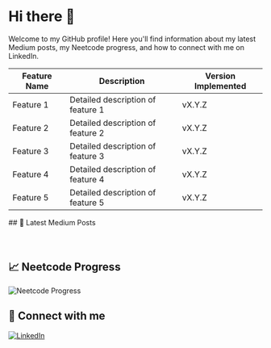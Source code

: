 # Hi there 👋

Welcome to my GitHub profile! Here you'll find information about my latest Medium posts, my Neetcode progress, and how to connect with me on LinkedIn.
<table>
    <thead>
      <tr>
        <th>Feature Name</th>
        <th>Description</th>
        <th>Version Implemented</th>
      </tr>
    </thead>
    <tbody>
      <tr>
        <td>Feature 1</td>
        <td>Detailed description of feature 1</td>
        <td>vX.Y.Z</td>
      </tr>
      <tr>
        <td>Feature 2</td>
        <td>Detailed description of feature 2</td>
        <td>vX.Y.Z</td>
      </tr>
      <tr>
        <td>Feature 3</td>
        <td>Detailed description of feature 3</td>
        <td>vX.Y.Z</td>
      </tr>
      <tr>
        <td>Feature 4</td>
        <td>Detailed description of feature 4</td>
        <td>vX.Y.Z</td>
      </tr>
      <tr>
        <td>Feature 5</td>
        <td>Detailed description of feature 5</td>
        <td>vX.Y.Z</td>
      </tr>
    </tbody>
  </table>
## 📖 Latest Medium Posts
<!-- BLOG-POST-THUMBNAILS:START -->
<table style="border-spacing: 0; border-collapse: separate;"><tr>
  <td style="padding: 10px; width:140px">
    <a href="https://medium.com/@jain.yash1909/understanding-single-sign-on-sso-ca7aae32bdcd?source=rss-572bb85fdb------2">
      <img src="https://miro.medium.com/v2/resize:fit:712/1*yiw8smZDlNLmGgDyzWXdQg.png" alt="" width: "120" height: "160">
    </a>
  </td>
  <td style="padding: 10px; width:140px">
    <a href="https://medium.com/@jain.yash1909/top-5-common-ways-to-improve-api-performance-c259860ba5d9?source=rss-572bb85fdb------2">
      <img src="https://miro.medium.com/v2/resize:fit:1200/1*Y1Kc3-p3zOj2EgLRrdAE_w.png" alt="" width: "120" height: "160">
    </a>
  </td>
  <td style="padding: 10px; width:140px">
    <a href="https://medium.com/@jain.yash1909/what-is-indexing-in-a-database-and-why-is-it-important-7d8b686c9efa?source=rss-572bb85fdb------2">
      <img src="https://miro.medium.com/v2/resize:fit:1087/1*1y9MLt5YWL4dnytIRuMObA.png" alt="" width: "120" height: "160">
    </a>
  </td>
  <td style="padding: 10px; width:140px">
    <a href="https://medium.com/@jain.yash1909/understanding-cache-systems-what-they-are-how-to-build-them-and-their-advantages-39dc33cef69b?source=rss-572bb85fdb------2">
      <img src="https://miro.medium.com/v2/resize:fit:998/1*99HRHh-fYdlnLuTtHjaIQg.png" alt="" width: "120" height: "160">
    </a>
  </td>
  <td style="padding: 10px; width:140px">
    <a href="https://medium.com/@jain.yash1909/monolithic-vs-microservices-architecture-understanding-the-key-differences-7ddf328565d0?source=rss-572bb85fdb------2">
      <img src="https://miro.medium.com/v2/resize:fit:1030/1*qCD-W51kRsI-PRqMtZsxmA.jpeg" alt="" width: "120" height: "160">
    </a>
  </td>
</tr></table>
<!-- BLOG-POST-THUMBNAILS:END -->

## 📈 Neetcode Progress
![Neetcode Progress](https://progress-bar.dev/56?title=completed&width=200)

## 🔗 Connect with me
[![LinkedIn](https://img.shields.io/badge/LinkedIn-Connect-blue)](https://www.linkedin.com/in/yash-jain-869144b1/)
